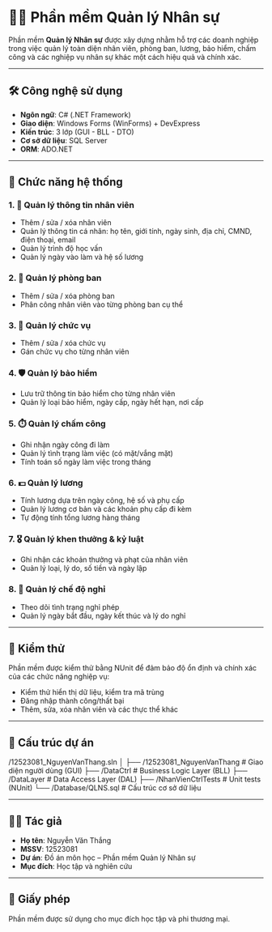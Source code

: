 # 🧑‍💼 Phần mềm Quản lý Nhân sự

Phần mềm **Quản lý Nhân sự** được xây dựng nhằm hỗ trợ các doanh nghiệp trong việc quản lý toàn diện nhân viên, phòng ban, lương, bảo hiểm, chấm công và các nghiệp vụ nhân sự khác một cách hiệu quả và chính xác.

---

## 🛠️ Công nghệ sử dụng

- **Ngôn ngữ**: C# (.NET Framework)
- **Giao diện**: Windows Forms (WinForms) + DevExpress
- **Kiến trúc**: 3 lớp (GUI - BLL - DTO)
- **Cơ sở dữ liệu**: SQL Server
- **ORM**: ADO.NET

---

## 📌 Chức năng hệ thống

### 1. 👤 Quản lý thông tin nhân viên
- Thêm / sửa / xóa nhân viên
- Quản lý thông tin cá nhân: họ tên, giới tính, ngày sinh, địa chỉ, CMND, điện thoại, email
- Quản lý trình độ học vấn
- Quản lý ngày vào làm và hệ số lương

### 2. 🏢 Quản lý phòng ban
- Thêm / sửa / xóa phòng ban
- Phân công nhân viên vào từng phòng ban cụ thể

### 3. 🧷 Quản lý chức vụ
- Thêm / sửa / xóa chức vụ
- Gán chức vụ cho từng nhân viên

### 4. 🛡️ Quản lý bảo hiểm
- Lưu trữ thông tin bảo hiểm cho từng nhân viên
- Quản lý loại bảo hiểm, ngày cấp, ngày hết hạn, nơi cấp

### 5. ⏱️ Quản lý chấm công
- Ghi nhận ngày công đi làm
- Quản lý tình trạng làm việc (có mặt/vắng mặt)
- Tính toán số ngày làm việc trong tháng

### 6. 💵 Quản lý lương
- Tính lương dựa trên ngày công, hệ số và phụ cấp
- Quản lý lương cơ bản và các khoản phụ cấp đi kèm
- Tự động tính tổng lương hàng tháng

### 7. 🎖️ Quản lý khen thưởng & kỷ luật
- Ghi nhận các khoản thưởng và phạt của nhân viên
- Quản lý loại, lý do, số tiền và ngày lập

### 8. 📆 Quản lý chế độ nghỉ
- Theo dõi tình trạng nghỉ phép
- Quản lý ngày bắt đầu, ngày kết thúc và lý do nghỉ

---

## 🧪 Kiểm thử

Phần mềm được kiểm thử bằng NUnit để đảm bảo độ ổn định và chính xác của các chức năng nghiệp vụ:
- Kiểm thử hiển thị dữ liệu, kiểm tra mã trùng
- Đăng nhập thành công/thất bại
- Thêm, sửa, xóa nhân viên và các thực thể khác

---

## 📁 Cấu trúc dự án

/12523081_NguyenVanThang.sln
│
├── /12523081_NguyenVanThang # Giao diện người dùng (GUI)
├── /DataCtrl # Business Logic Layer (BLL)
├── /DataLayer # Data Access Layer (DAL)
├── /NhanVienCtrlTests # Unit tests (NUnit)
└── /Database/QLNS.sql # Cấu trúc cơ sở dữ liệu

---

## 👨‍💻 Tác giả

- **Họ tên**: Nguyễn Văn Thắng  
- **MSSV**: 12523081  
- **Dự án**: Đồ án môn học – Phần mềm Quản lý Nhân sự  
- **Mục đích**: Học tập và nghiên cứu

---

## 📄 Giấy phép

Phần mềm được sử dụng cho mục đích học tập và phi thương mại.


